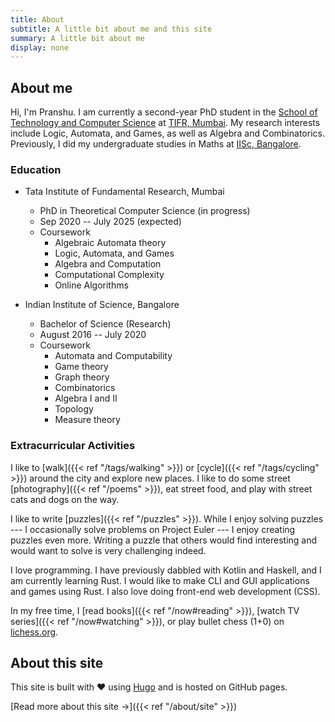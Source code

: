 ```yaml
---
title: About
subtitle: A little bit about me and this site
summary: A little bit about me
display: none
---
```


## About me

Hi, I'm Pranshu. I am currently a second-year PhD student in the [School of Technology and Computer Science](https://www.tcs.tifr.res.in) at [TIFR, Mumbai](https://www.tifr.res.in/).
My research interests include Logic, Automata, and Games, as well as Algebra and Combinatorics.
Previously, I did my undergraduate studies in Maths at [IISc, Bangalore](https://iisc.ac.in/).

### Education

- Tata Institute of Fundamental Research, Mumbai 
    - PhD in Theoretical Computer Science (in progress)
    - Sep 2020 -- July 2025 (expected)
    - Coursework
        - Algebraic Automata theory
        - Logic, Automata, and Games
        - Algebra and Computation
        - Computational Complexity
        - Online Algorithms


- Indian Institute of Science, Bangalore
    - Bachelor of Science (Research)
    - August 2016 -- July 2020
    - Coursework
        - Automata and Computability
        - Game theory
        - Graph theory
        - Combinatorics
        - Algebra I and II
        - Topology
        - Measure theory

### Extracurricular Activities

I like to [walk]({{< ref "/tags/walking" >}}) or [cycle]({{< ref "/tags/cycling" >}}) around the city and explore new places. I like to do some street [photography]({{< ref "/poems" >}}), eat street food, and play with street cats and dogs on the way.

I like to write [puzzles]({{< ref "/puzzles" >}}). While I enjoy solving puzzles --- I occasionally solve problems on Project Euler --- I enjoy creating puzzles even more. Writing a puzzle that others would find interesting and would want to solve is very challenging indeed.

I love programming. I have previously dabbled with Kotlin and Haskell, and I am currently learning Rust. I would like to make CLI and GUI applications and games using Rust. I also love doing front-end web development (CSS).

In my free time, I [read books]({{< ref "/now#reading" >}}), [watch TV series]({{< ref "/now#watching" >}}), or play bullet chess (1+0) on [lichess.org](https://lichess.org).

## About this site

This site is built with :heart: using [Hugo](https://gohugo.io) and is hosted on GitHub pages.

[Read more about this site &#8594;]({{< ref "/about/site" >}})
